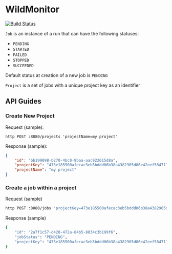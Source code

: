# WildMonitor

[![Build Status](https://travis-ci.org/ddubson/wild-monitor.svg?branch=master)](https://travis-ci.org/ddubson/wild-monitor)

`Job` is an instance of a run that can have the following statuses:

- `PENDING`
- `STARTED`
- `FAILED`
- `STOPPED`
- `SUCCEEDED`

Default status at creation of a new job is `PENDING`

`Project` is a set of jobs with a unique project key as an identifier

## API Guides

### Create New Project

Request (sample):
```
http POST :8080/projects 'projectName=my project'
```

Response (sample):
```json
{
    "id": "bb199098-b270-4bc0-9baa-aac922615d8a",
    "projectKey": "473e185500afecac3eb5bddd06b38a4382905d86e42eef5847111207af3b4b638005224305fa6378c80da57535cddd97bfd05d7f90118c5c31f603a7d5668787",
    "projectName": "my project"
}
```

### Create a job within a project

Request (sample)

```bash
http POST :8080/jobs 'projectKey=473e185500afecac3eb5bddd06b38a4382905d86e42eef5847111207af3b4b638005224305fa6378c80da57535cddd97bfd05d7f90118c5c31f603a7d5668787'
```

Response (sample)

```bash
{
    "id": "2a7f1c57-d420-472a-84b5-8034c3b199f6",
    "jobStatus": "PENDING",
    "projectKey": "473e185500afecac3eb5bddd06b38a4382905d86e42eef5847111207af3b4b638005224305fa6378c80da57535cddd97bfd05d7f90118c5c31f603a7d5668787"
}
```